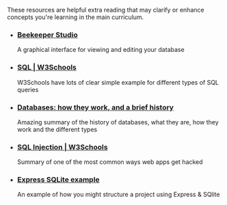 These resources are helpful extra reading that may clarify or enhance concepts you're learning in the main curriculum.

- ### [Beekeeper Studio](https://www.beekeeperstudio.io)
  A graphical interface for viewing and editing your database
- ### [SQL | W3Schools](https://www.w3schools.com/sql/default.asp)
  W3Schools have lots of clear simple example for different types of SQL queries
- ### [Databases: how they work, and a brief history](https://seldo.com/posts/databases_how_they_work_and_a_brief_history)
  Amazing summary of the history of databases, what they are, how they work and the different types
- ### [SQL Injection | W3Schools](https://www.w3schools.com/sql/sql_injection.asp)
  Summary of one of the most common ways web apps get hacked
- ### [Express SQLite example](https://github.com/oliverjam/express-sqlite-example)
  An example of how you might structure a project using Express & SQlite
